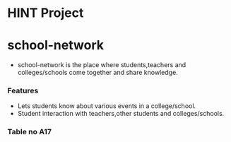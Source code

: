 # HINT Project
# school-network
- school-network is the place where students,teachers and colleges/schools come together and share knowledge.

### Features
- Lets students know about various events in a college/school.
- Student interaction with teachers,other students and colleges/schools.
### Table no A17


